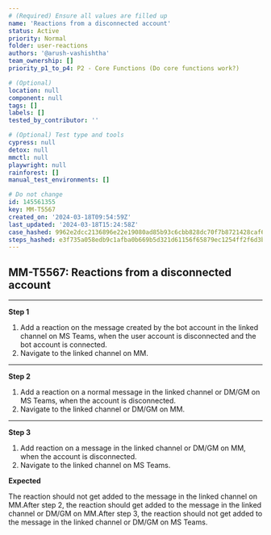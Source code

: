 ```yaml
---
# (Required) Ensure all values are filled up
name: 'Reactions from a disconnected account'
status: Active
priority: Normal
folder: user-reactions
authors: '@arush-vashishtha'
team_ownership: []
priority_p1_to_p4: P2 - Core Functions (Do core functions work?)

# (Optional)
location: null
component: null
tags: []
labels: []
tested_by_contributor: ''

# (Optional) Test type and tools
cypress: null
detox: null
mmctl: null
playwright: null
rainforest: []
manual_test_environments: []

# Do not change
id: 145561355
key: MM-T5567
created_on: '2024-03-18T09:54:59Z'
last_updated: '2024-03-18T15:24:58Z'
case_hashed: 9962e2dcc2136896e22e19080ad85b93c6cbb828dc70f7b8721428caf6672d6c6f73b36aebd82553b1b055d166d627df
steps_hashed: e3f735a058edb9c1afba0b669b5d321d61156f65879ec1254ff2f6d3bced18513457c11f73904cfb69d03aec37ea772c
---
```


<!-- (Auto-generated) Based on frontmatter's "key" and "name" -->

## MM-T5567: Reactions from a disconnected account

---

**Step 1**

1. Add a reaction on the message created by the bot account in the linked channel on MS Teams, when the user account is disconnected and the bot account is connected.
2. Navigate to the linked channel on MM.

---

**Step 2**

1. Add a reaction on a normal message in the linked channel or DM/GM on MS Teams, when the account is disconnected.
2. Navigate to the linked channel or DM/GM on MM.

---

**Step 3**

1. Add reaction on a message in the linked channel or DM/GM on MM, when the account is disconnected.
2. Navigate to the linked channel on MS Teams.

**Expected**

The reaction should not get added to the message in the linked channel on MM.After step 2, the reaction should get added to the message in the linked channel or DM/GM on MM.After step 3, the reaction should not get added to the message in the linked channel or DM/GM on MS Teams.
